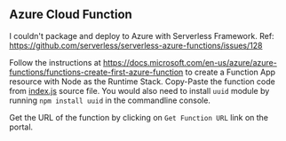 Azure Cloud Function
--------------------
I couldn't package and deploy to Azure with Serverless Framework. Ref: https://github.com/serverless/serverless-azure-functions/issues/128

Follow the instructions at <https://docs.microsoft.com/en-us/azure/azure-functions/functions-create-first-azure-function> to create a Function App resource with Node as the Runtime Stack. Copy-Paste the function code from [index.js](./index.js) source file. You would also need to install `uuid` module by running `npm install uuid` in the commandline console.

Get the URL of the function by clicking on `Get Function URL` link on the portal.